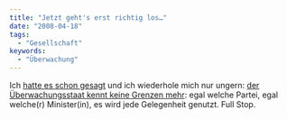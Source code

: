 ```yaml
---
title: "Jetzt geht's erst richtig los…"
date: "2008-04-18"
tags:
  - "Gesellschaft"
keywords:
  - "Überwachung"
---
```


Ich [hatte es schon gesagt](/codecandies/2008/02/27/online-durchsuchung-genehmigt/) und ich wiederhole mich nur ungern: [der Überwachungsstaat kennt keine Grenzen mehr](http://www.sueddeutsche.de/deutschland/artikel/291/169797/): egal welche Partei, egal welche(r) Minister(in), es wird jede Gelegenheit genutzt. Full Stop.
